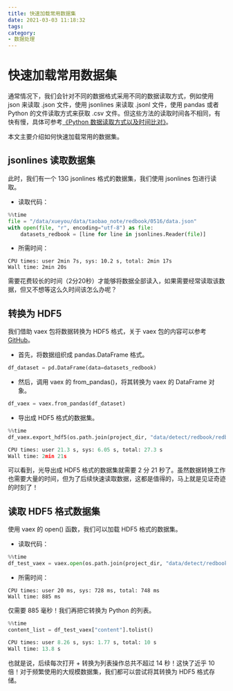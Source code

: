 ```yaml
---
title: 快速加载常用数据集
date: 2021-03-03 11:18:32
tags:
category:
- 数据处理
---
```


# 快速加载常用数据集

通常情况下，我们会针对不同的数据格式采用不同的数据读取方式，例如使用 json 来读取 .json 文件，使用 jsonlines 来读取 .jsonl 文件，使用 pandas 或者 Python 的文件读取方式来获取 .csv 文件。但这些方法的读取时间各不相同，有快有慢，具体可参考[《Python 数据读取方式以及时间比对》](https://blog.csdn.net/weixin_43378396/article/details/106166507?spm=1001.2014.3001.5501)。

本文主要介绍如何快速加载常用的数据集。

## jsonlines 读取数据集

此时，我们有一个 13G jsonlines 格式的数据集，我们使用 jsonlines 包进行读取。

- 读取代码：

```python
%%time
file = "/data/xueyou/data/taobao_note/redbook/0516/data.json"
with open(file, "r", encoding="utf-8") as file:
    datasets_redbook = [line for line in jsonlines.Reader(file)]
```

- 所需时间：

```
CPU times: user 2min 7s, sys: 10.2 s, total: 2min 17s
Wall time: 2min 20s
```

需要花费较长的时间（2分20秒）才能够将数据全部读入，如果需要经常读取该数据，但又不想等这么久时间该怎么办呢？

## 转换为 HDF5

我们借助 vaex 包将数据转换为 HDF5 格式，关于 vaex 包的内容可以参考 [GitHub](https://github.com/vaexio/vaex)。

- 首先，将数据组织成 pandas.DataFrame 格式。

```python
df_dataset = pd.DataFrame(data=datasets_redbook)
```

- 然后，调用 vaex 的 from_pandas()，将其转换为 vaex 的 DataFrame 对象。

```python
df_vaex = vaex.from_pandas(df_dataset)
```

- 导出成 HDF5 格式的数据集。

```python
%%time
df_vaex.export_hdf5(os.path.join(project_dir, "data/detect/redbook/redbook.hdf5"))

CPU times: user 21.3 s, sys: 6.05 s, total: 27.3 s
Wall time: 2min 21s
```

可以看到，光导出成 HDF5 格式的数据集就需要 2 分 21 秒了。虽然数据转换工作也需要大量的时间，但为了后续快速读取数据，这都是值得的，马上就是见证奇迹的时刻了！

## 读取 HDF5 格式数据集

使用 vaex 的 open() 函数，我们可以加载 HDF5 格式的数据集。

- 读取代码：

```python
%%time
df_test_vaex = vaex.open(os.path.join(project_dir, "data/detect/redbook/redbook.hdf5"))
```

- 所需时间：

```
CPU times: user 20 ms, sys: 728 ms, total: 748 ms
Wall time: 885 ms
```

仅需要 885 毫秒！我们再把它转换为 Python 的列表。

```python
%%time
content_list = df_test_vaex["content"].tolist()

CPU times: user 8.26 s, sys: 1.77 s, total: 10 s
Wall time: 13.8 s
```

也就是说，后续每次打开 + 转换为列表操作总共不超过 14 秒！这快了近乎 10 倍！对于频繁使用的大规模数据集，我们都可以尝试将其转换为 HDF5 格式存储。